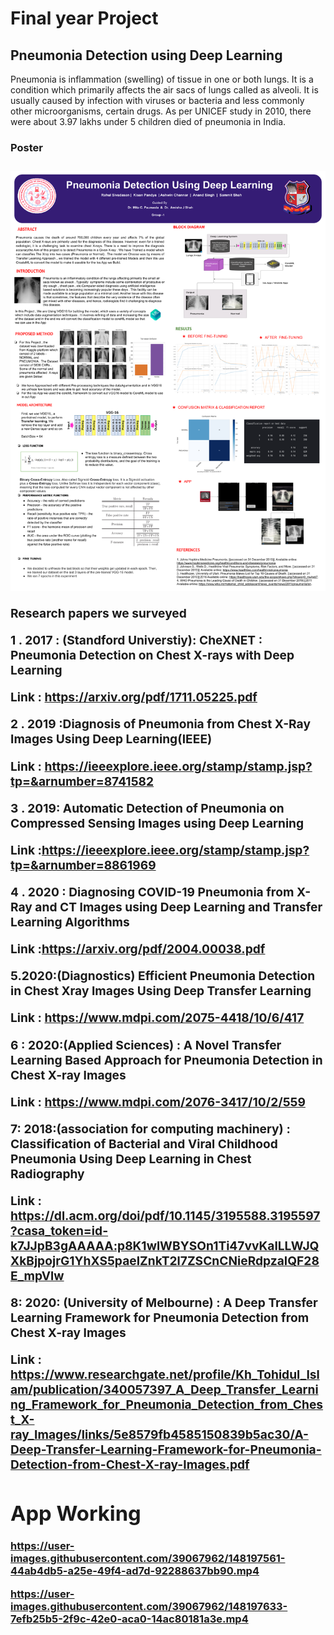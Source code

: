 
<h1> Final year Project </h1>

<h2><b>Pneumonia Detection using Deep Learning</b> </h2>
<p>Pneumonia is inflammation (swelling) of tissue in one or both lungs. It is a condition which primarily affects the air sacs of lungs called as alveoli. It is usually caused by infection with viruses or bacteria and less commonly other microorganisms, certain drugs. As per UNICEF study in 2010, there were about 3.97 lakhs under 5 children died of pneumonia in India.
</p>

	
<b> <h3> Poster <h3></b>

![App image](Images/Poster212.pptx.png)

<b>Research papers we surveyed</b>

1 . 2017 : (Standford Universtiy): CheXNET : Pneumonia Detection on Chest X-rays with Deep Learning 

Link :  https://arxiv.org/pdf/1711.05225.pdf

2 . 2019 :Diagnosis of Pneumonia from Chest X-Ray Images Using Deep Learning(IEEE)

Link : https://ieeexplore.ieee.org/stamp/stamp.jsp?tp=&arnumber=8741582

3 . 2019: Automatic Detection of Pneumonia on Compressed Sensing Images using Deep Learning 

Link :https://ieeexplore.ieee.org/stamp/stamp.jsp?tp=&arnumber=8861969

4 . 2020 : Diagnosing COVID-19 Pneumonia from X-Ray and CT Images using Deep Learning and Transfer Learning Algorithms 

Link :https://arxiv.org/pdf/2004.00038.pdf

5.2020:(Diagnostics)  Efficient Pneumonia Detection in Chest Xray Images Using Deep Transfer Learning

Link : https://www.mdpi.com/2075-4418/10/6/417

6 : 2020:(Applied Sciences) : A Novel Transfer Learning Based Approach for Pneumonia Detection in Chest X-ray Images

Link : https://www.mdpi.com/2076-3417/10/2/559

7: 2018:(association for computing machinery) : Classification of Bacterial and Viral Childhood Pneumonia Using Deep Learning in Chest Radiography

Link : https://dl.acm.org/doi/pdf/10.1145/3195588.3195597?casa_token=id-k7JJpB3gAAAAA:p8K1wlWBYSOn1Ti47vvKaILLWJQXkBjpojrG1YhXS5paeIZnkT2l7ZSCnCNieRdpzaIQF28E_mpVlw

8: 2020: (University of Melbourne) : A Deep Transfer Learning Framework for Pneumonia Detection from Chest X-ray Images

Link : https://www.researchgate.net/profile/Kh_Tohidul_Islam/publication/340057397_A_Deep_Transfer_Learning_Framework_for_Pneumonia_Detection_from_Chest_X-ray_Images/links/5e8579fb4585150839b5ac30/A-Deep-Transfer-Learning-Framework-for-Pneumonia-Detection-from-Chest-X-ray-Images.pdf

<h1>App Working</h1>

https://user-images.githubusercontent.com/39067962/148197561-44ab4db5-a25e-49f4-ad7d-92288637bb90.mp4

https://user-images.githubusercontent.com/39067962/148197633-7efb25b5-2f9c-42e0-aca0-14ac80181a3e.mp4





